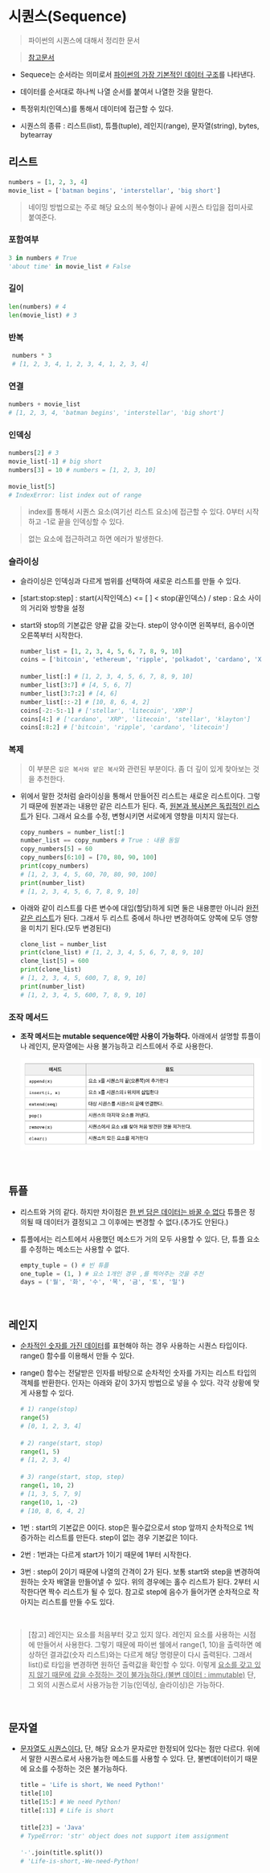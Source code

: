 # 시퀀스(Sequence)

> 파이썬의 시퀀스에 대해서 정리한 문서

> [참고문서](https://python.bakyeono.net/chapter-5-2.html)

- Sequece는 순서라는 의미로서 <u>파이썬의 가장 기본적인 데이터 구조</u>를 나타낸다.

- 데이터를 순서대로 하나씩 나열 순서를 붙여서 나열한 것을 말한다.

- 특정위치(인덱스)를 통해서 데이터에 접근할 수 있다.

- 시퀀스의 종류 : 리스트(list), 튜플(tuple), 레인지(range), 문자열(string), bytes, bytearray

## 리스트

```python
numbers = [1, 2, 3, 4]
movie_list = ['batman begins', 'interstellar', 'big short']
```

> 네이밍 방법으로는 주로 해당 요소의 복수형이나 끝에 시퀀스 타입을 접미사로 붙여준다.

### 포함여부

```python
3 in numbers # True
'about time' in movie_list # False
```

### 길이

```python
len(numbers) # 4
len(movie_list) # 3
```

### 반복

```python
 numbers * 3
 # [1, 2, 3, 4, 1, 2, 3, 4, 1, 2, 3, 4]
```

### 연결

```python
numbers + movie_list
# [1, 2, 3, 4, 'batman begins', 'interstellar', 'big short']
```

### 인덱싱

```python
numbers[2] # 3
movie_list[-1] # big short
numbers[3] = 10 # numbers = [1, 2, 3, 10]

movie_list[5]
# IndexError: list index out of range
```

> index를 통해서 시퀀스 요소(여기선 리스트 요소)에 접근할 수 있다. 0부터 시작하고 -1로 끝을 인덱싱할 수 있다.

> 없는 요소에 접근하려고 하면 에러가 발생한다.

### 슬라이싱

- 슬라이싱은 인덱싱과 다르게 범위를 선택하여 새로운 리스트를 만들 수 있다.

- [start:stop:step] : start(시작인덱스) <= [ ] < stop(끝인덱스) / step : 요소 사이의 거리와 방향을 설정

- start와 stop의 기본값은 양끝 값을 갖는다. step이 양수이면 왼쪽부터, 음수이면 오른쪽부터 시작한다.

  ```python
  number_list = [1, 2, 3, 4, 5, 6, 7, 8, 9, 10]
  coins = ['bitcoin', 'ethereum', 'ripple', 'polkadot', 'cardano', 'XRP', 'litecoin', 'stellar', 'klayton' ]

  number_list[:] # [1, 2, 3, 4, 5, 6, 7, 8, 9, 10]
  number_list[3:7] # [4, 5, 6, 7]
  number_list[3:7:2] # [4, 6]
  number_list[::-2] # [10, 8, 6, 4, 2]
  coins[-2:-5:-1] # ['stellar', 'litecoin', 'XRP']
  coins[4:] # ['cardano', 'XRP', 'litecoin', 'stellar', 'klayton']
  coins[:8:2] # ['bitcoin', 'ripple', 'cardano', 'litecoin']
  ```

### 복제

> 이 부분은 `깊은 복사와 얕은 복사`와 관련된 부분이다. 좀 더 깊이 있게 찾아보는 것을 추천한다.

- 위에서 말한 것처럼 슬라이싱을 통해서 만들어진 리스트는 새로운 리스트이다. 그렇기 때문에 원본과는 내용만 같은 리스트가 된다. 즉, <u>원본과 복사본은 독립적인 리스트</u>가 된다. 그래서 요소를 수정, 변형시키면 서로에게 영향을 미치지 않는다.

  ```python
  copy_numbers = number_list[:]
  number_list == copy_numbers # True : 내용 동일
  copy_numbers[5] = 60
  copy_numbers[6:10] = [70, 80, 90, 100]
  print(copy_numbers)
  # [1, 2, 3, 4, 5, 60, 70, 80, 90, 100]
  print(number_list)
  # [1, 2, 3, 4, 5, 6, 7, 8, 9, 10]
  ```

- 아래와 같이 리스트를 다른 변수에 대입(할당)하게 되면 둘은 내용뿐만 아니라 <u>완전 같은 리스트</u>가 된다. 그래서 두 리스트 중에서 하나만 변경하여도 양쪽에 모두 영향을 미치기 된다.(모두 변경된다)

  ```python
  clone_list = number_list
  print(clone_list) # [1, 2, 3, 4, 5, 6, 7, 8, 9, 10]
  clone_list[5] = 600
  print(clone_list)
  # [1, 2, 3, 4, 5, 600, 7, 8, 9, 10]
  print(number_list)
  # [1, 2, 3, 4, 5, 600, 7, 8, 9, 10]
  ```

### 조작 메서드

- **조작 메서드는 mutable sequence에만 사용이 가능하다.** 아래에서 설명할 튜플이나 레인지, 문자열에는 사용 불가능하고 리스트에서 주로 사용한다.

  ![list_method](../images/list_method.png)

<br />

## 튜플

- 리스트와 거의 같다. 하지만 차이점은 <u>한 번 담은 데이터는 바꿀 수 없다</u> 튜플은 정의될 때 데이터가 결정되고 그 이후에는 변경할 수 없다.(추가도 안된다.)

- 튜플에서는 리스트에서 사용했던 메소드가 거의 모두 사용할 수 있다. 단, 튜플 요소를 수정하는 메소드는 사용할 수 없다.

  ```python
  empty_tuple = () # 빈 튜플
  one_tuple = (1, ) # 요소 1개인 경우 ,를 찍어주는 것을 추천
  days = ('월', '화', '수', '목', '금', '토', '일')
  ```

  <br />

## 레인지

- <u>순차적인 숫자를 가진 데이터</u>를 표현해야 하는 경우 사용하는 시퀀스 타입이다. range() 함수를 이용해서 만들 수 있다.

- range() 함수는 전달받은 인자를 바탕으로 순차적인 숫자를 가지는 리스트 타입의 객체를 반환한다. 인자는 아래와 같이 3가지 방법으로 넣을 수 있다. 각각 상황에 맞게 사용할 수 있다.

  ```python
  # 1) range(stop)
  range(5)
  # [0, 1, 2, 3, 4]

  # 2) range(start, stop)
  range(1, 5)
  # [1, 2, 3, 4]

  # 3) range(start, stop, step)
  range(1, 10, 2)
  # [1, 3, 5, 7, 9]
  range(10, 1, -2)
  # [10, 8, 6, 4, 2]
  ```

- 1번 : start의 기본값은 0이다. stop은 필수값으로서 stop 앞까지 순차적으로 1씩 증가하는 리스트를 만든다. step이 없는 경우 기본값은 1이다.

- 2번 : 1번과는 다르게 start가 1이기 때문에 1부터 시작한다.

- 3번 : step이 2이기 때문에 나열의 간격이 2가 된다. 보통 start와 step을 변경하여 원하는 숫자 배열을 만들어낼 수 있다. 위의 경우에는 홀수 리스트가 된다. 2부터 시작한다면 짝수 리스트가 될 수 있다. 참고로 step에 음수가 들어가면 순차적으로 작아지는 리스트를 만들 수도 있다.

<br />

> [참고] 레인지는 요소를 처음부터 갖고 있지 않다. 레인지 요소를 사용하는 시점에 만들어서 사용한다. 그렇기 때문에 파이썬 쉘에서 range(1, 10)을 출력하면 예상하던 결과값(숫자 리스트)와는 다르게 해당 명령문이 다시 출력된다. 그래서 list()로 타입을 변경하면 원하던 출력값을 확인할 수 있다. 이렇게 <u>요소를 갖고 있지 않기 때문에 값을 수정하는 것이 불가능하다.(불변 데이터 : immutable)</u> 단, 그 외의 시퀀스로서 사용가능한 기능(인덱싱, 슬라이싱)은 가능하다.

<br />

## 문자열

- <u>문자열도 시퀀스이다.</u> 단, 해당 요소가 문자로만 한정되어 있다는 점만 다르다. 위에서 말한 시퀀스로서 사용가능한 메소드를 사용할 수 있다. 단, 불변데이터이기 때문에 요소를 수정하는 것은 불가능하다.

  ```python
  title = 'Life is short, We need Python!'
  title[10]
  title[15:] # We need Python!
  title[:13] # Life is short

  title[23] = 'Java'
  # TypeError: 'str' object does not support item assignment

  '-'.join(title.split())
  # 'Life-is-short,-We-need-Python!
  ```
